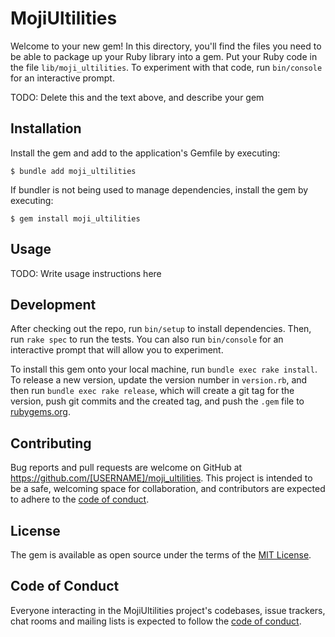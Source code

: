 # MojiUltilities

Welcome to your new gem! In this directory, you'll find the files you need to be able to package up your Ruby library into a gem. Put your Ruby code in the file `lib/moji_ultilities`. To experiment with that code, run `bin/console` for an interactive prompt.

TODO: Delete this and the text above, and describe your gem

## Installation

Install the gem and add to the application's Gemfile by executing:

    $ bundle add moji_ultilities

If bundler is not being used to manage dependencies, install the gem by executing:

    $ gem install moji_ultilities

## Usage

TODO: Write usage instructions here

## Development

After checking out the repo, run `bin/setup` to install dependencies. Then, run `rake spec` to run the tests. You can also run `bin/console` for an interactive prompt that will allow you to experiment.

To install this gem onto your local machine, run `bundle exec rake install`. To release a new version, update the version number in `version.rb`, and then run `bundle exec rake release`, which will create a git tag for the version, push git commits and the created tag, and push the `.gem` file to [rubygems.org](https://rubygems.org).

## Contributing

Bug reports and pull requests are welcome on GitHub at https://github.com/[USERNAME]/moji_ultilities. This project is intended to be a safe, welcoming space for collaboration, and contributors are expected to adhere to the [code of conduct](https://github.com/[USERNAME]/moji_ultilities/blob/master/CODE_OF_CONDUCT.md).

## License

The gem is available as open source under the terms of the [MIT License](https://opensource.org/licenses/MIT).

## Code of Conduct

Everyone interacting in the MojiUltilities project's codebases, issue trackers, chat rooms and mailing lists is expected to follow the [code of conduct](https://github.com/[USERNAME]/moji_ultilities/blob/master/CODE_OF_CONDUCT.md).
